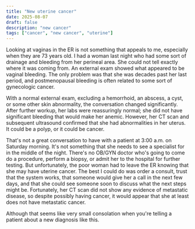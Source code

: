 ```yaml
---
title: "New uterine cancer"
date: 2025-08-07
draft: false
description: "new cancer"
tags: ["cancer", "new cancer", "uterine"]
---
```

Looking at vaginas in the ER is not something that appeals to me, especially when they are 73 years old. I had a woman last night who had some sort of drainage and bleeding from her perineal area. She could not tell exactly where it was coming from. An external exam showed what appeared to be vaginal bleeding. The only problem was that she was decades past her last period, and postmenopausal bleeding is often related to some sort of gynecologic cancer.

With a normal external exam, excluding a hemorrhoid, an abscess, a cyst, or some other skin abnormality, the conversation changed significantly. After further workup, her labs were reassuringly normal; she did not have significant bleeding that would make her anemic. However, her CT scan and subsequent ultrasound confirmed that she had abnormalities in her uterus. It could be a polyp, or it could be cancer.

That's not a great conversation to have with a patient at 3:00 a.m. on Saturday morning. It's not something that she needs to see a specialist for in the middle of the night. There's no OB/GYN doctor who's going to come do a procedure, perform a biopsy, or admit her to the hospital for further testing. But unfortunately, the poor woman had to leave the ER knowing that she may have uterine cancer. The best I could do was order a consult, trust that the system works, that someone would give her a call in the next few days, and that she could see someone soon to discuss what the next steps might be. Fortunately, her CT scan did not show any evidence of metastatic disease, so despite possibly having cancer, it would appear that she at least does not have metastatic cancer.

Although that seems like very small consolation when you're telling a patient about a new diagnosis like this.
